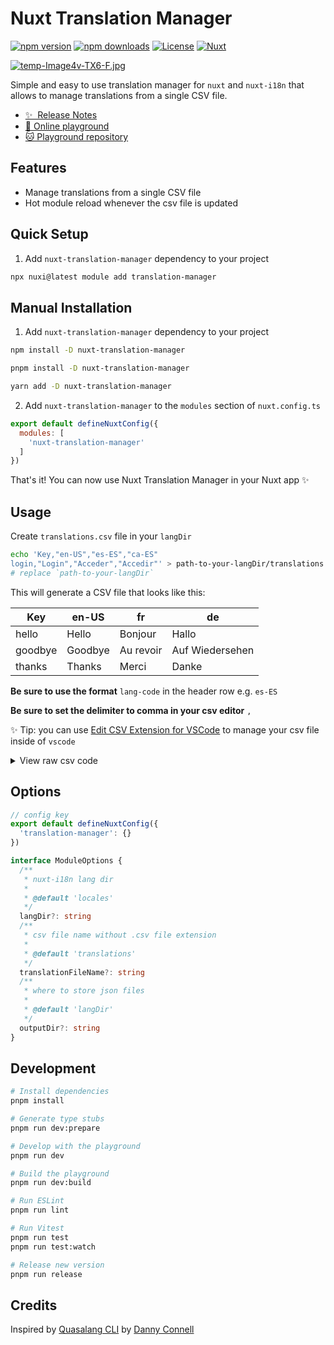 # Nuxt Translation Manager

[![npm version][npm-version-src]][npm-version-href]
[![npm downloads][npm-downloads-src]][npm-downloads-href]
[![License][license-src]][license-href]
[![Nuxt][nuxt-src]][nuxt-href]

[![temp-Image4v-TX6-F.jpg](https://i.postimg.cc/jqn4w5y1/temp-Image4v-TX6-F.jpg)](https://postimg.cc/3W7vz3Sj)

Simple and easy to use translation manager for `nuxt` and `nuxt-i18n` that allows to manage translations from a single CSV file.

- [✨ &nbsp;Release Notes](/CHANGELOG.md)
- [🏀 Online playground](https://codesandbox.io/p/github/samk-dev/nuxt-translation-manager-module-usage-example/main)
- [🐱 Playground repository](https://github.com/samk-dev/nuxt-translation-manager-module-usage-example)

## Features

- Manage translations from a single CSV file
- Hot module reload whenever the csv file is updated

## Quick Setup

1. Add `nuxt-translation-manager` dependency to your project

```bash
npx nuxi@latest module add translation-manager
```

## Manual Installation

1. Add `nuxt-translation-manager` dependency to your project

```bash
npm install -D nuxt-translation-manager

pnpm install -D nuxt-translation-manager

yarn add -D nuxt-translation-manager
```

2. Add `nuxt-translation-manager` to the `modules` section of `nuxt.config.ts`

```js
export default defineNuxtConfig({
  modules: [
    'nuxt-translation-manager'
  ]
})
```

That's it! You can now use Nuxt Translation Manager in your Nuxt app ✨

## Usage

Create `translations.csv` file in your `langDir`

```bash
echo 'Key,"en-US","es-ES","ca-ES"
login,"Login","Acceder","Accedir"' > path-to-your-langDir/translations.csv
# replace `path-to-your-langDir`
```

This will generate a CSV file that looks like this:

| Key     | en-US          | fr         | de              |
|---------|----------------|------------|-----------------|
| hello   | Hello          | Bonjour    | Hallo           |
| goodbye | Goodbye        | Au revoir  | Auf Wiedersehen |
| thanks  | Thanks         | Merci      | Danke           |

**Be sure to use the format** `lang-code` in the header row e.g. `es-ES`

**Be sure to set the delimiter to comma in your csv editor** `,`

✨ Tip: you can use [Edit CSV Extension for VSCode](https://marketplace.visualstudio.com/items?itemName=janisdd.vscode-edit-csv) to manage your csv file inside of `vscode`

<details>
  <summary>View raw csv code</summary>

  ```csv
  Key,"English, en-US","French, fr","German, de"
  hello,"Hello","Bonjour","Hallo"
  goodbye,"Goodbye","Au revoir","Auf Wiedersehen"
  thanks,"Thanks","Merci","Danke"
  ```

</details>

## Options

```ts
// config key
export default defineNuxtConfig({
  'translation-manager': {}
})

interface ModuleOptions {
  /**
   * nuxt-i18n lang dir
   *
   * @default 'locales'
   */
  langDir?: string
  /**
   * csv file name without .csv file extension
   *
   * @default 'translations'
   */
  translationFileName?: string
  /**
   * where to store json files
   *
   * @default 'langDir'
   */
  outputDir?: string
}
```

## Development

```bash
# Install dependencies
pnpm install

# Generate type stubs
pnpm run dev:prepare

# Develop with the playground
pnpm run dev

# Build the playground
pnpm run dev:build

# Run ESLint
pnpm run lint

# Run Vitest
pnpm run test
pnpm run test:watch

# Release new version
pnpm run release
```

## Credits

Inspired by [Quasalang CLI](https://github.com/dannyconnell/quasalang) by [Danny Connell](https://github.com/dannyconnell)

<!-- Badges -->
[npm-version-src]: https://img.shields.io/npm/v/nuxt-translation-manager/latest.svg?style=flat&colorA=18181B&colorB=28CF8D
[npm-version-href]: https://npmjs.com/package/nuxt-translation-manager

[npm-downloads-src]: https://img.shields.io/npm/dm/nuxt-translation-manager.svg?style=flat&colorA=18181B&colorB=28CF8D
[npm-downloads-href]: https://npmjs.com/package/nuxt-translation-manager

[license-src]: https://img.shields.io/npm/l/nuxt-translation-manager.svg?style=flat&colorA=18181B&colorB=28CF8D
[license-href]: https://npmjs.com/package/nuxt-translation-manager

[nuxt-src]: https://img.shields.io/badge/Nuxt-18181B?logo=nuxt.js
[nuxt-href]: https://nuxt.com
